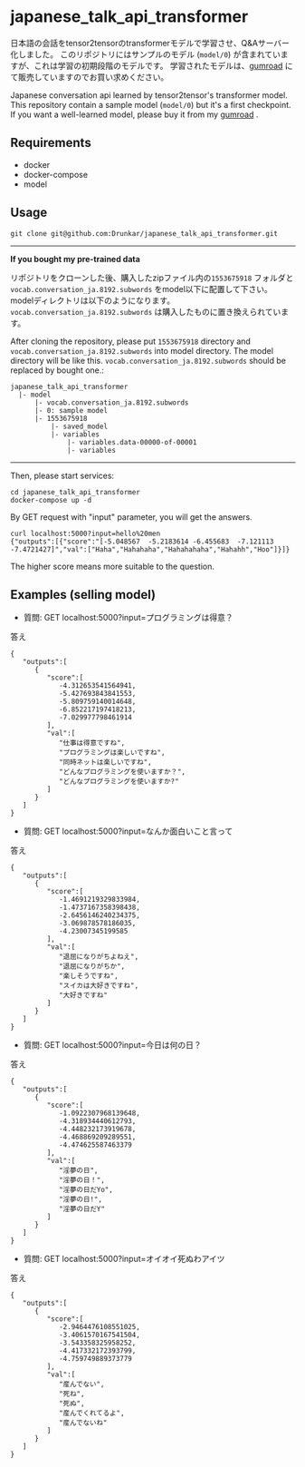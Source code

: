 # japanese_talk_api_transformer


日本語の会話をtensor2tensorのtransformerモデルで学習させ、Q&Aサーバー化しました。
このリポジトリにはサンプルのモデル (`model/0`) が含まれていますが、これは学習の初期段階のモデルです。
学習されたモデルは、[gumroad](https://gumroad.com/l/japanese_talk_api_transformer) にて販売していますのでお買い求めください。

Japanese conversation api learned by tensor2tensor's transformer model.
This repository contain a sample model (`model/0`) but it's a first checkpoint.
If you want a well-learned model, please buy it from my [gumroad](https://gumroad.com/l/japanese_talk_api_transformer) .


## Requirements
- docker
- docker-compose
- model


## Usage

```
git clone git@github.com:Drunkar/japanese_talk_api_transformer.git
```

---

**If you bought my pre-trained data**

リポジトリをクローンした後、購入したzipファイル内の`1553675918` フォルダと `vocab.conversation_ja.8192.subwords` をmodel以下に配置して下さい。
modelディレクトリは以下のようになります。`vocab.conversation_ja.8192.subwords` は購入したものに置き換えられています。

After cloning the repository, please put `1553675918` directory and `vocab.conversation_ja.8192.subwords` into model directory.
The model directory will be like this. `vocab.conversation_ja.8192.subwords` should be replaced by bought one.:

```
japanese_talk_api_transformer
  |- model
      |- vocab.conversation_ja.8192.subwords
      |- 0: sample model
      |- 1553675918
          |- saved_model
          |- variables
              |- variables.data-00000-of-00001
              |- variables
```

---

Then, please start services:

```
cd japanese_talk_api_transformer
docker-compose up -d
```

By GET request with "input" parameter, you will get the answers.

```
curl localhost:5000?input=hello%20men
{"outputs":[{"score":"[-5.048567  -5.2183614 -6.455683  -7.121113  -7.4721427]","val":["Haha","Hahahaha","Hahahahaha","Hahahh","Hoo"]}]}
```

The higher score means more suitable to the question.



## Examples (selling model)

- 質問: GET localhost:5000?input=プログラミングは得意？

答え

```
{  
   "outputs":[  
      {  
         "score":[  
            -4.312653541564941,
            -5.427693843841553,
            -5.809759140014648,
            -6.852217197418213,
            -7.029977798461914
         ],
         "val":[  
            "仕事は得意ですね",
            "プログラミングは楽しいですね",
            "同時ネットは楽しいですね",
            "どんなプログラミングを使いますか？",
            "どんなプログラミングを使いますか?"
         ]
      }
   ]
}
```

- 質問: GET localhost:5000?input=なんか面白いこと言って

答え

```
{  
   "outputs":[  
      {  
         "score":[  
            -1.4691219329833984,
            -1.4737167358398438,
            -2.6456146240234375,
            -3.069878578186035,
            -4.23007345199585
         ],
         "val":[  
            "退屈になりがちよねえ",
            "退屈になりがちか",
            "楽しそうですね",
            "スイカは大好きですね",
            "大好きですね"
         ]
      }
   ]
}
```

- 質問: GET localhost:5000?input=今日は何の日？

答え

```
{  
   "outputs":[  
      {  
         "score":[  
            -1.0922307968139648,
            -4.318934440612793,
            -4.448232173919678,
            -4.468869209289551,
            -4.474625587463379
         ],
         "val":[  
            "淫夢の日",
            "淫夢の日！",
            "淫夢の日だYo",
            "淫夢の日!",
            "淫夢の日だY"
         ]
      }
   ]
}
```


- 質問: GET localhost:5000?input=オイオイ死ぬわアイツ

答え

```
{  
   "outputs":[  
      {  
         "score":[  
            -2.9464476108551025,
            -3.4061570167541504,
            -3.543358325958252,
            -4.417332172393799,
            -4.759749889373779
         ],
         "val":[  
            "産んでない",
            "死ね",
            "死ぬ",
            "産んでくれてるよ",
            "産んでないね"
         ]
      }
   ]
}
```


